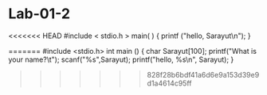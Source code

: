 # Lab-01-2
<<<<<<< HEAD
#include < stdio.h > main( ) { printf ("hello, Sarayut\n"); }

=======
#include <stdio.h> 
int main () 
{ 
char Sarayut[100]; 
printf("What is your name?\t");
scanf("%s",Sarayut); 
printf("hello, %s\n", Sarayut);
}
>>>>>>> 828f28b6bdf41a6d6e9a153d39e9d1a4614c95ff
